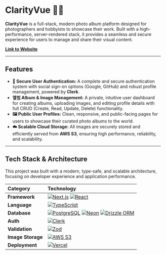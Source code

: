 # ClarityVue 📸✨

**ClarityVue** is a full-stack, modern photo album platform designed for photographers and hobbyists to showcase their work. Built with a high-performance, server-rendered stack, it provides a seamless and secure experience for users to manage and share their visual content.

**[Link to Website](https://www.clarityvue.com)**

---

## Features

- **👤 Secure User Authentication:** A complete and secure authentication system with social sign-on options (Google, GitHub) and robust profile management, powered by **Clerk**.
- **앨범 Album & Image Management:** A private, intuitive user dashboard for creating albums, uploading images, and editing profile details with full CRUD (Create, Read, Update, Delete) functionality.
- **🖼️ Public User Profiles:** Clean, responsive, and public-facing pages for users to showcase their curated photo albums to the world.
- **☁️ Scalable Cloud Storage:** All images are securely stored and efficiently served from **AWS S3**, ensuring high performance, reliability, and scalability.

---

## Tech Stack & Architecture

This project was built with a modern, type-safe, and scalable architecture, focusing on developer experience and application performance.

| Category       | Technology                                                                                                                                                                                                                                                                                                                                                                                                             |
| :------------- | :--------------------------------------------------------------------------------------------------------------------------------------------------------------------------------------------------------------------------------------------------------------------------------------------------------------------------------------------------------------------------------------------------------------------- |
| **Framework**  | [![Next.js](https://img.shields.io/badge/Next.js-000000?style=for-the-badge&logo=next.js&logoColor=white)](https://nextjs.org/) [![React](https://img.shields.io/badge/React-20232A?style=for-the-badge&logo=react&logoColor=61DAFB)](https://reactjs.org/)                                                                                                                                                            |
| **Language**   | [![TypeScript](https://img.shields.io/badge/TypeScript-007ACC?style=for-the-badge&logo=typescript&logoColor=white)](https://www.typescriptlang.org/)                                                                                                                                                                                                                                                                   |
| **Database**   | [![PostgreSQL](https://img.shields.io/badge/PostgreSQL-316192?style=for-the-badge&logo=postgresql&logoColor=white)](https://www.postgresql.org/) [![Neon](https://img.shields.io/badge/Neon-00C7B1?style=for-the-badge&logo=neon&logoColor=white)](https://neon.tech/) [![Drizzle ORM](https://img.shields.io/badge/Drizzle%20ORM-C5F74F?style=for-the-badge&logo=drizzle&logoColor=black)](https://orm.drizzle.team/) |
| **Auth**       | [![Clerk](https://img.shields.io/badge/Clerk-6C47FF?style=for-the-badge&logo=clerk&logoColor=white)](https://clerk.dev/)                                                                                                                                                                                                                                                                                               |
| **Validation** | [![Zod](https://img.shields.io/badge/Zod-3E67B1?style=for-the-badge&logo=zod&logoColor=white)](https://zod.dev/)                                                                                                                                                                                                                                                                                                       |
| **Image Storage** | [![AWS S3](https://img.shields.io/badge/AWS%20S3-569A31?style=for-the-badge&logo=amazon-s3&logoColor=white)](https://aws.amazon.com/s3/)                                                                                                                                                                                                                                                                               |
| **Deployment** | [![Vercel](https://img.shields.io/badge/Vercel-000000?style=for-the-badge&logo=vercel&logoColor=white)](https://vercel.com/)                                                                                                                                                                                                                                                                                           |
